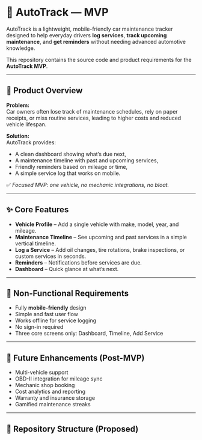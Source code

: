 # 🧭 AutoTrack — MVP

AutoTrack is a lightweight, mobile-friendly car maintenance tracker designed to help everyday drivers **log services**, **track upcoming maintenance**, and **get reminders** without needing advanced automotive knowledge.

This repository contains the source code and product requirements for the **AutoTrack MVP**.

---

## 📌 Product Overview

**Problem:**  
Car owners often lose track of maintenance schedules, rely on paper receipts, or miss routine services, leading to higher costs and reduced vehicle lifespan.

**Solution:**  
AutoTrack provides:
- A clean dashboard showing what’s due next,
- A maintenance timeline with past and upcoming services,
- Friendly reminders based on mileage or time,
- A simple service log that works on mobile.

✅ *Focused MVP: one vehicle, no mechanic integrations, no bloat.*

---

## ✨ Core Features

- **Vehicle Profile** – Add a single vehicle with make, model, year, and mileage.  
- **Maintenance Timeline** – See upcoming and past services in a simple vertical timeline.  
- **Log a Service** – Add oil changes, tire rotations, brake inspections, or custom services in seconds.  
- **Reminders** – Notifications before services are due.  
- **Dashboard** – Quick glance at what’s next.

---

## 🧭 Non-Functional Requirements

- Fully **mobile-friendly** design  
- Simple and fast user flow  
- Works offline for service logging  
- No sign-in required  
- Three core screens only: Dashboard, Timeline, Add Service

---

## 🚀 Future Enhancements (Post-MVP)

- Multi-vehicle support  
- OBD-II integration for mileage sync  
- Mechanic shop booking  
- Cost analytics and reporting  
- Warranty and insurance storage  
- Gamified maintenance streaks

---

## 📁 Repository Structure (Proposed)

